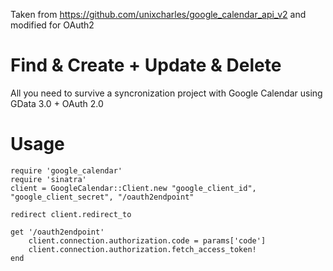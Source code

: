 Taken from https://github.com/unixcharles/google_calendar_api_v2 and modified for OAuth2
# Find & Create + Update & Delete

All you need to survive a syncronization project with Google Calendar using GData 3.0 + OAuth 2.0

# Usage

    require 'google_calendar'
    require 'sinatra'
    client = GoogleCalendar::Client.new "google_client_id", "google_client_secret", "/oauth2endpoint"

    redirect client.redirect_to
    
    get '/oauth2endpoint'
        client.connection.authorization.code = params['code']
        client.connection.authorization.fetch_access_token!
    end